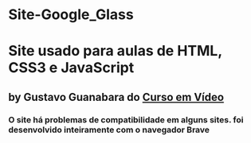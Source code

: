 # Site-Google_Glass
 
<h1>Site usado para aulas de HTML, CSS3 e JavaScript</h1>
<h2>by Gustavo Guanabara do <a href="https://www.youtube.com/channel/UCrWvhVmt0Qac3HgsjQK62FQ" target="_blank">Curso em Vídeo</a>
<h3>O site há problemas de compatibilidade em alguns sites.
foi desenvolvido inteiramente com o navegador Brave</h3>
